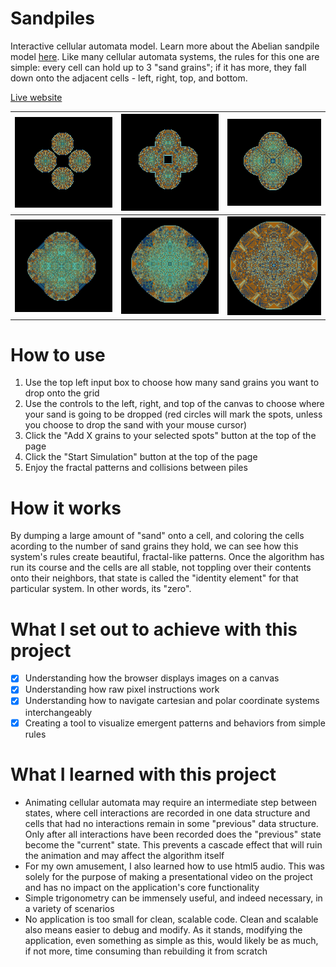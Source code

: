 # Sandpiles

Interactive cellular automata model. Learn more about the Abelian sandpile model [here](https://en.wikipedia.org/wiki/Abelian_sandpile_model). Like many cellular automata systems, the rules for this one are simple: every cell can hold up to 3 "sand grains"; if it has more, they fall down onto the adjacent cells - left, right, top, and bottom.

[Live website](https://amaralis.github.io/sandpiles/)

![](images/ss1.png) | ![](images/ss2.png) | ![](images/ss3.png)
--- | --- | ---
![](images/ss4.png) | ![](images/ss5.png) | ![](images/ss6.png)

# How to use

1. Use the top left input box to choose how many sand grains you want to drop onto the grid
2. Use the controls to the left, right, and top of the canvas to choose where your sand is going to be dropped (red circles will mark the spots, unless you choose to drop the sand with your mouse cursor)
3. Click the "Add X grains to your selected spots" button at the top of the page
4. Click the "Start Simulation" button at the top of the page
5. Enjoy the fractal patterns and collisions between piles

# How it works

By dumping a large amount of "sand" onto a cell, and coloring the cells acording to the number of sand grains they hold, we can see how this system's rules create beautiful, fractal-like patterns.
Once the algorithm has run its course and the cells are all stable, not toppling over their contents onto their neighbors, that state is called the "identity element" for that particular system. In other words, its "zero".

# What I set out to achieve with this project

- [X] Understanding how the browser displays images on a canvas
- [X] Understanding how raw pixel instructions work
- [X] Understanding how to navigate cartesian and polar coordinate systems interchangeably
- [X] Creating a tool to visualize emergent patterns and behaviors from simple rules

# What I learned with this project

* Animating cellular automata may require an intermediate step between states, where cell interactions are recorded in one data structure and cells that had no interactions remain in some "previous" data structure. Only after all interactions have been recorded does the "previous" state become the "current" state. This prevents a cascade effect that will ruin the animation and may affect the algorithm itself
* For my own amusement, I also learned how to use html5 audio. This was solely for the purpose of making a presentational video on the project and has no impact on the application's core functionality
* Simple trigonometry can be immensely useful, and indeed necessary, in a variety of scenarios
* No application is too small for clean, scalable code. Clean and scalable also means easier to debug and modify. As it stands, modifying the application, even something as simple as this, would likely be as much, if not more, time consuming than rebuilding it from scratch
